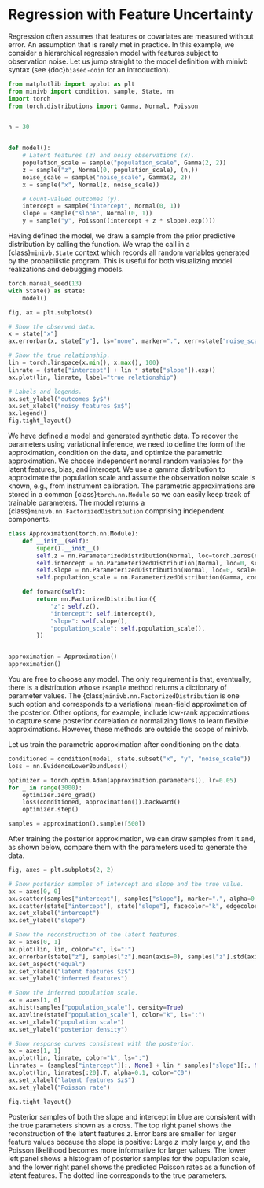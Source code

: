 # Regression with Feature Uncertainty

Regression often assumes that features or covariates are measured without error. An assumption that is rarely met in practice. In this example, we consider a hierarchical regression model with features subject to observation noise. Let us jump straight to the model definition with minivb syntax (see {doc}`biased-coin` for an introduction).

```python
from matplotlib import pyplot as plt
from minivb import condition, sample, State, nn
import torch
from torch.distributions import Gamma, Normal, Poisson


n = 30


def model():
    # Latent features (z) and noisy observations (x).
    population_scale = sample("population_scale", Gamma(2, 2))
    z = sample("z", Normal(0, population_scale), (n,))
    noise_scale = sample("noise_scale", Gamma(2, 2))
    x = sample("x", Normal(z, noise_scale))

    # Count-valued outcomes (y).
    intercept = sample("intercept", Normal(0, 1))
    slope = sample("slope", Normal(0, 1))
    y = sample("y", Poisson((intercept + z * slope).exp()))
```

Having defined the model, we draw a sample from the prior predictive distribution by calling the function. We wrap the call in a {class}`minivb.State` context which records all random variables generated by the probabilistic program. This is useful for both visualizing model realizations and debugging models.

```python
torch.manual_seed(13)
with State() as state:
    model()

fig, ax = plt.subplots()

# Show the observed data.
x = state["x"]
ax.errorbar(x, state["y"], ls="none", marker=".", xerr=state["noise_scale"], label="data")

# Show the true relationship.
lin = torch.linspace(x.min(), x.max(), 100)
linrate = (state["intercept"] + lin * state["slope"]).exp()
ax.plot(lin, linrate, label="true relationship")

# Labels and legends.
ax.set_ylabel("outcomes $y$")
ax.set_xlabel("noisy features $x$")
ax.legend()
fig.tight_layout()
```

We have defined a model and generated synthetic data. To recover the parameters using variational inference, we need to define the form of the approximation, condition on the data, and optimize the parametric approximation. We choose independent normal random variables for the latent features, bias, and intercept. We use a gamma distribution to approximate the population scale and assume the observation noise scale is known, e.g., from instrument calibration. The parametric approximations are stored in a common {class}`torch.nn.Module` so we can easily keep track of trainable parameters. The model returns a {class}`minivb.nn.FactorizedDistribution` comprising independent components.

```python
class Approximation(torch.nn.Module):
    def __init__(self):
        super().__init__()
        self.z = nn.ParameterizedDistribution(Normal, loc=torch.zeros(n), scale=torch.ones(n))
        self.intercept = nn.ParameterizedDistribution(Normal, loc=0, scale=1)
        self.slope = nn.ParameterizedDistribution(Normal, loc=0, scale=1)
        self.population_scale = nn.ParameterizedDistribution(Gamma, concentration=2, rate=2)

    def forward(self):
        return nn.FactorizedDistribution({
            "z": self.z(),
            "intercept": self.intercept(),
            "slope": self.slope(),
            "population_scale": self.population_scale(),
        })


approximation = Approximation()
approximation()
```

You are free to choose any model. The only requirement is that, eventually, there is a distribution whose `rsample` method returns a dictionary of parameter values. The {class}`minivb.nn.FactorizedDistribution` is one such option and corresponds to a variational mean-field approximation of the posterior. Other options, for example, include low-rank approximations to capture some posterior correlation or normalizing flows to learn flexible approximations. However, these methods are outside the scope of minivb.

Let us train the parametric approximation after conditioning on the data.

```python
conditioned = condition(model, state.subset("x", "y", "noise_scale"))
loss = nn.EvidenceLowerBoundLoss()

optimizer = torch.optim.Adam(approximation.parameters(), lr=0.05)
for _ in range(3000):
    optimizer.zero_grad()
    loss(conditioned, approximation()).backward()
    optimizer.step()

samples = approximation().sample([500])
```

After training the posterior approximation, we can draw samples from it and, as shown below, compare them with the parameters used to generate the data.

```python
fig, axes = plt.subplots(2, 2)

# Show posterior samples of intercept and slope and the true value.
ax = axes[0, 0]
ax.scatter(samples["intercept"], samples["slope"], marker=".", alpha=0.2, edgecolor="none")
ax.scatter(state["intercept"], state["slope"], facecolor="k", edgecolor="w", marker="X")
ax.set_xlabel("intercept")
ax.set_ylabel("slope")

# Show the reconstruction of the latent features.
ax = axes[0, 1]
ax.plot(lin, lin, color="k", ls=":")
ax.errorbar(state["z"], samples["z"].mean(axis=0), samples["z"].std(axis=0), ls="none", marker=".")
ax.set_aspect("equal")
ax.set_xlabel("latent features $z$")
ax.set_ylabel("inferred features")

# Show the inferred population scale.
ax = axes[1, 0]
ax.hist(samples["population_scale"], density=True)
ax.axvline(state["population_scale"], color="k", ls=":")
ax.set_xlabel("population scale")
ax.set_ylabel("posterior density")

# Show response curves consistent with the posterior.
ax = axes[1, 1]
ax.plot(lin, linrate, color="k", ls=":")
linrates = (samples["intercept"][:, None] + lin * samples["slope"][:, None]).exp()
ax.plot(lin, linrates[:20].T, alpha=0.1, color="C0")
ax.set_xlabel("latent features $z$")
ax.set_ylabel("Poisson rate")

fig.tight_layout()
```

Posterior samples of both the slope and intercept in blue are consistent with the true parameters shown as a cross. The top right panel shows the reconstruction of the latent features $z$. Error bars are smaller for larger feature values because the slope is positive: Large $z$ imply large $y$, and the Poisson likelihood becomes more informative for larger values. The lower left panel shows a histogram of posterior samples for the population scale, and the lower right panel shows the predicted Poisson rates as a function of latent features. The dotted line corresponds to the true parameters.
